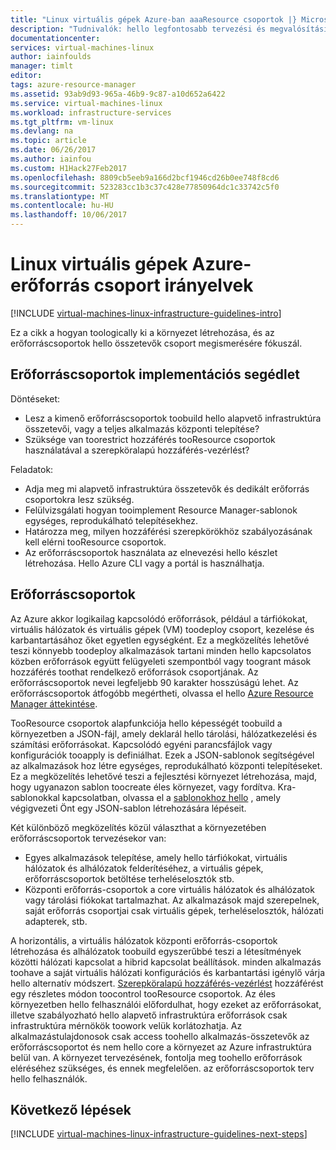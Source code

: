 ```yaml
---
title: "Linux virtuális gépek Azure-ban aaaResource csoportok |} Microsoft Docs"
description: "Tudnivalók: hello legfontosabb tervezési és megvalósítási erőforráscsoportok üzembe helyezés az Azure infrastruktúra-szolgáltatásokat."
documentationcenter: 
services: virtual-machines-linux
author: iainfoulds
manager: timlt
editor: 
tags: azure-resource-manager
ms.assetid: 93ab9d93-965a-46b9-9c87-a10d652a6422
ms.service: virtual-machines-linux
ms.workload: infrastructure-services
ms.tgt_pltfrm: vm-linux
ms.devlang: na
ms.topic: article
ms.date: 06/26/2017
ms.author: iainfou
ms.custom: H1Hack27Feb2017
ms.openlocfilehash: 8809cb5eeb9a166d2bcf1946cd26b0ee748f8cd6
ms.sourcegitcommit: 523283cc1b3c37c428e77850964dc1c33742c5f0
ms.translationtype: MT
ms.contentlocale: hu-HU
ms.lasthandoff: 10/06/2017
---
```

# <a name="azure-resource-group-guidelines-for-linux-vms"></a>Linux virtuális gépek Azure-erőforrás csoport irányelvek 

[!INCLUDE [virtual-machines-linux-infrastructure-guidelines-intro](../../../includes/virtual-machines-linux-infrastructure-guidelines-intro.md)]

Ez a cikk a hogyan toologically ki a környezet létrehozása, és az erőforráscsoportok hello összetevők csoport megismerésére fókuszál.

## <a name="implementation-guidelines-for-resource-groups"></a>Erőforráscsoportok implementációs segédlet
Döntéseket:

* Lesz a kimenő erőforráscsoportok toobuild hello alapvető infrastruktúra összetevői, vagy a teljes alkalmazás központi telepítése?
* Szüksége van toorestrict hozzáférés tooResource csoportok használatával a szerepköralapú hozzáférés-vezérlést?

Feladatok:

* Adja meg mi alapvető infrastruktúra összetevők és dedikált erőforrás csoportokra lesz szükség.
* Felülvizsgálati hogyan tooimplement Resource Manager-sablonok egységes, reprodukálható telepítésekhez.
* Határozza meg, milyen hozzáférési szerepkörökhöz szabályozásának kell elérni tooResource csoportok.
* Az erőforráscsoportok használata az elnevezési hello készlet létrehozása. Hello Azure CLI vagy a portál is használhatja.

## <a name="resource-groups"></a>Erőforráscsoportok
Az Azure akkor logikailag kapcsolódó erőforrások, például a tárfiókokat, virtuális hálózatok és virtuális gépek (VM) toodeploy csoport, kezelése és karbantartásához őket egyetlen egységként. Ez a megközelítés lehetővé teszi könnyebb toodeploy alkalmazások tartani minden hello kapcsolatos közben erőforrások együtt felügyeleti szempontból vagy toogrant mások hozzáférés toothat rendelkező erőforrások csoportjának. Az erőforráscsoportok nevei legfeljebb 90 karakter hosszúságú lehet. Az erőforráscsoportok átfogóbb megértheti, olvassa el hello [Azure Resource Manager áttekintése](../../azure-resource-manager/resource-group-overview.md).

TooResource csoportok alapfunkciója hello képességét toobuild a környezetben a JSON-fájl, amely deklarál hello tárolási, hálózatkezelési és számítási erőforrásokat. Kapcsolódó egyéni parancsfájlok vagy konfigurációk tooapply is definiálhat. Ezek a JSON-sablonok segítségével az alkalmazások hoz létre egységes, reprodukálható központi telepítéseket. Ez a megközelítés lehetővé teszi a fejlesztési környezet létrehozása, majd, hogy ugyanazon sablon toocreate éles környezet, vagy fordítva. Kra-sablonokkal kapcsolatban, olvassa el a [sablonokhoz hello](../../azure-resource-manager/resource-manager-template-walkthrough.md) , amely végigvezeti Önt egy JSON-sablon létrehozására lépéseit.

Két különböző megközelítés közül választhat a környezetében erőforráscsoportok tervezésekor van:

* Egyes alkalmazások telepítése, amely hello tárfiókokat, virtuális hálózatok és alhálózatok felderítéséhez, a virtuális gépek, erőforráscsoportok betöltése terheléselosztók stb.
* Központi erőforrás-csoportok a core virtuális hálózatok és alhálózatok vagy tárolási fiókokat tartalmazhat. Az alkalmazások majd szerepelnek, saját erőforrás csoportjai csak virtuális gépek, terheléselosztók, hálózati adapterek, stb.

A horizontális, a virtuális hálózatok központi erőforrás-csoportok létrehozása és alhálózatok toobuild egyszerűbbé teszi a létesítmények közötti hálózati kapcsolat a hibrid kapcsolat beállítások. minden alkalmazás toohave a saját virtuális hálózati konfigurációs és karbantartási igénylő várja hello alternatív módszert. [Szerepköralapú hozzáférés-vezérlést](../../active-directory/role-based-access-control-what-is.md) hozzáférést egy részletes módon toocontrol tooResource csoportok. Az éles környezetben hello felhasználói előfordulhat, hogy ezeket az erőforrásokat, illetve szabályozható hello alapvető infrastruktúra erőforrások csak infrastruktúra mérnökök toowork velük korlátozhatja. Az alkalmazástulajdonosok csak access toohello alkalmazás-összetevők az erőforráscsoportot és nem hello core a környezet az Azure infrastruktúra belül van. A környezet tervezésének, fontolja meg toohello erőforrások eléréséhez szükséges, és ennek megfelelően. az erőforráscsoportok terv hello felhasználók. 

## <a name="next-steps"></a>Következő lépések
[!INCLUDE [virtual-machines-linux-infrastructure-guidelines-next-steps](../../../includes/virtual-machines-linux-infrastructure-guidelines-next-steps.md)]

